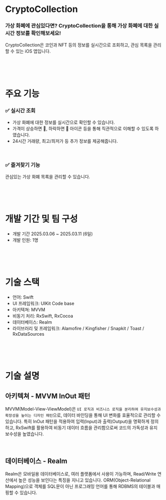 # CryptoCollection

### 가상 화폐에 관심있다면? CryptoCollection을 통해 가상 화폐에 대한 실시간 정보를 확인해보세요!

CryptoCollection은 코인과 NFT 등의 정보를 실시간으로 조회하고, 관심 목록을 관리할 수 있는 iOS 앱입니다.

<br><br><br>

# 주요 기능

### ✅ 실시간 조회

- 가상 화폐에 대한 정보를 실시간으로 확인할 수 있습니다.
- 가격이 상승하면 🔺, 하락하면 🔻 아이콘 등을 통해 직관적으로 이해할 수 있도록 하였습니다.
- 24시간 거래량, 최고/최저가 등 추가 정보를 제공해줍니다.


<br>

### ✅ 즐겨찾기 기능

관심있는 가상 화폐 목록을 관리할 수 있습니다.

<br><br><br>

# 개발 기간 및 팀 구성

- 개발 기간 2025.03.06 ~ 2025.03.11 (6일)
- 개발 인원: 1명

<br><br><br>

# 기술 스택

- 언어: Swift
- UI 프레임워크: UIKit Code base 
- 아키텍쳐: MVVM
- 비동기 처리: RxSwift, RxCocoa
- 데이터베이스: Realm
- 라이브러리 및 프레임워크: Alamofire / Kingfisher / Snapkit / Toast / RxDataSources

<br><br><br>

# 기술 설명

## 아키텍쳐 - MVVM InOut 패턴

MVVM(Model-View-ViewModel)은 ```UI 로직과 비즈니스 로직을 분리하여 유지보수성과 확장성을 높이는 디자인 패턴```으로, 데이터 바인딩을 통해 UI 변화를 효율적으로 관리할 수 있습니다.
특히 InOut 패턴을 적용하여 입력(Input)과 출력(Output)을 명확하게 정의하고, RxSwift를 활용하여 비동기 데이터 흐름을 관리함으로써 코드의 가독성과 유지 보수성을 높였습니다.

<br>

## 데이터베이스 - Realm

Realm은 모바일용 데이터베이스로, 여러 플랫폼에서 사용이 가능하며, Read/Write 연산에서 높은 성능을 보인다는 특징을 지니고 있습니다. ORM(Object-Relational Mapping)으로 객체를 SQL문이 아닌 프로그래밍 언어를 통해 RDBMS의 테이블과 매핑할 수 있습니다.